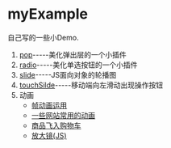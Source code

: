 # myExample

自己写的一些小Demo.

<ol>
    <li><a href="https://shuisanqian.github.io/myExample/pop/index.html">pop</a>-----美化弹出层的一个小插件</li>
    <li><a target="_blank" href="https://shuisanqian.github.io/myExample/radio/index.html">radio</a>-----美化单选按钮的一个小插件</li>
    <li><a target="_blank" href="https://shuisanqian.github.io/myExample/slide/index.html">slide</a>-----JS面向对象的轮播图</li>
	<li><a target="_blank" href="https://shuisanqian.github.io/myExample/touch/index.html">touchSilde</a>-----移动端向左滑动出现操作按钮</li>
    <li>
        动画
        <ul>
            <li><a target="_blank" href="https://shuisanqian.github.io/myExample/Css3/index.html">帧动画运用</a></li>
            <li><a href="https://shuisanqian.github.io/myExample/Css3/index2.html">一些网站常用的动画</a></li>
            <li><a href="https://shuisanqian.github.io/myExample/Css3/index3.html">商品飞入购物车</a></li>
            <li><a href="https://shuisanqian.github.io/myExample/Css3/index4.html">放大镜(JS)</a></li>
        </ul>
    </li>
</ol>



